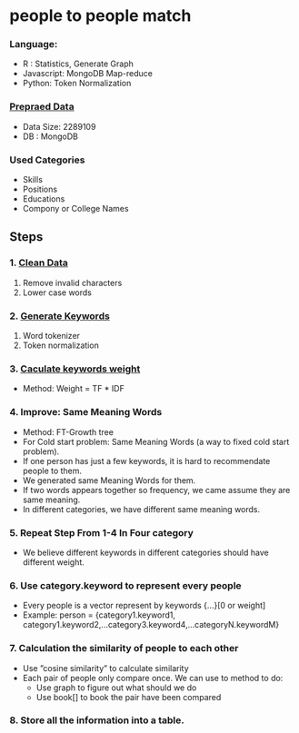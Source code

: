 # people to people match

### Language:

- R : Statistics, Generate Graph
- Javascript: MongoDB Map-reduce
- Python: Token Normalization

### [Prepraed Data](https://github.com/zhou-dong/people-to-people/blob/master/clean-data.md#prepared-data)

- Data Size: 2289109
- DB : MongoDB

### Used Categories

- Skills
- Positions
- Educations
- Compony or College Names

## Steps

### 1. [Clean Data](https://github.com/zhou-dong/people-to-people/blob/master/clean-data.md#clean-data)

1. Remove invalid characters
2. Lower case words

### 2. [Generate Keywords](https://github.com/zhou-dong/people-to-people/blob/master/clean-data.md#generate-keywords)

1. Word tokenizer
2. Token normalization

### 3. [Caculate keywords weight](https://github.com/zhou-dong/people-to-people/blob/master/calculate-weight.md)

- Method: Weight = TF * IDF

### 4. Improve: Same Meaning Words 

+ Method: FT-Growth tree
+ For Cold start problem: Same Meaning Words (a way to fixed cold start problem).
+ If one person has just a few keywords, it is hard to recommendate people to them.
+ We generated same Meaning Words for them.
+ If two words appears together so frequency, we came assume they are same meaning.
+ In different categories, we have different same meaning words.

### 5. Repeat Step From 1-4 In Four category

 - We believe different keywords in different categories should have different weight.

### 6. Use category.keyword to represent every people
  - Every people is a vector represent by keywords {...}[0 or weight]
  - Example: person = {category1.keyword1, category1.keyword2,...category3.keyword4,...categoryN.keywordM}

### 7. Calculation the similarity of people to each other
  - Use ”cosine similarity” to calculate similarity
  - Each pair of people only compare once. We can use to method to do:
    + Use graph to figure out what should we do
    + Use book[] to book the pair have been compared

### 8. Store all the information into a table.
